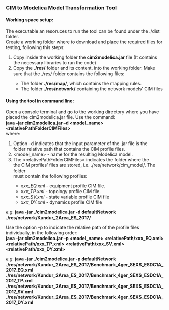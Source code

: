 <h3> CIM to Modelica Model Transformation Tool</h3>
<p>
<h4> Working space setup: </h4>
The executable an resoruces to run the tool can be found under the ./dist folder. <br>
Create a working folder where to download and place the required files for <br>
testing, following this steps:
<ol>
<li>Copy inside the working folder the <b>cim2modelica.jar</b> file (It contains <br>
the necessary libraries to run the code)</li>
<li>Copy the <b>./res/</b> folder and its content, into the working folder. Make <br>
sure that the <i>./res/</i> folder contains the following files:</li>
<ul>
<li>The folder <b>./res/map/</b>, which contains the mapping rules.</li>
<li>The folder <b>./res/network/</b> containing the network models' CIM files </li>
</ul>
</ol>
</p>
<p>
<h4>Using the tool in command line:</h4>
Open a console terminal and go to the working directory where you have <br>
placed the cim2modelica.jar file. Use the command: <br>
<b>java –jar cim2modelica.jar –d &lt;model_name&gt; &lt;relativePathFolderCIMFiles&gt;</b><br>
where:
<ol>
<li>Option –d indicates that the input parameter of the .jar file is the <br>
folder relative path that contains the CIM profile files.</li>
<li>&lt;model_name&gt; - name for the resulting Modelica model.</li>
<li>The &lt;relativePathFolderCIMFiles&gt; indicates the folder where the <br>
the CIM profiles’ files are stored, i.e. ./res/network/cim_model/. The folder <br>
must contain the following profiles:</li>
<ul>
	<li><i>xxx_EQ.xml</i> - equipment profile CIM file.</li>
	<li><i>xxx_TP.xml</i> - topology profile CIM file.</li>
	<li><i>xxx_SV.xml</i> - state variable profile CIM file</li>
	<li><i>xxx_DY.xml</i> - dynamics profile CIM file</li>
</ul>
</ol>
<p><i>e.g.</i> <b>java -jar ./cim2modelica.jar -d defaultNetwork ./res/network/Kundur_2Area_ES_2017/</b></p>
</p>
<p>
Use the option –p to indicate the relative path of the profile files <br>
individually, in the following order: <br>
<b>java –jar cim2modelica.jar –p &lt;model_name&gt; &lt;relativePath/xxx_EQ.xml&gt; <br>
&lt;relativePath/xxx_TP.xml&gt; &lt;relativePath/xxx_SV.xml&gt; &lt;relativePath/xxx_DY.xml&gt;</b>
<p><i>e.g.</i> <b>java -jar ./cim2modelica.jar -p defaultNetwork ./res/network/Kundur_2Area_ES_2017/Benchmark_4ger_SEXS_ESDC1A_2017_EQ.xml ./res/network/Kundur_2Area_ES_2017/Benchmark_4ger_SEXS_ESDC1A_2017_TP.xml ./res/network/Kundur_2Area_ES_2017/Benchmark_4ger_SEXS_ESDC1A_2017_SV.xml ./res/network/Kundur_2Area_ES_2017/Benchmark_4ger_SEXS_ESDC1A_2017_DY.xml</b></p>
</p>
